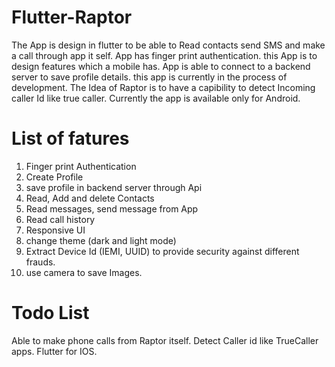 # Flutter-Raptor
The App is design in flutter to be able to Read contacts send SMS and make a call through app it self. App has finger print authentication. this App is to design features which a mobile has. App is able to connect to a backend server to save profile details. this app is currently in the process of development. The Idea of Raptor is to have a capibility to detect Incoming caller Id like true caller. Currently the app is available only for Android.
# List of fatures
1) Finger print Authentication 
2) Create Profile
3) save profile in backend server through Api
4) Read, Add and delete Contacts
5) Read messages, send message from App
6) Read call history 
7) Responsive UI 
8) change theme (dark and light mode)
9) Extract Device Id (IEMI, UUID) to provide security against different frauds.
10) use camera to save Images.
# Todo List
Able to make phone calls from Raptor itself.
Detect Caller id like TrueCaller apps.
Flutter for IOS.


